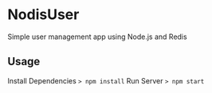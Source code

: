 # NodisUser
Simple user management app using Node.js and Redis

## Usage
Install Dependencies
`> npm install`
Run Server
`> npm start`